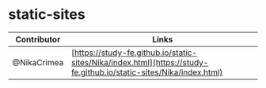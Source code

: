 # static-sites

Contributor | Links
----------- | -------------
@NikaCrimea | [https://study-fe.github.io/static-sites/Nika/index.html](https://study-fe.github.io/static-sites/Nika/index.html)
